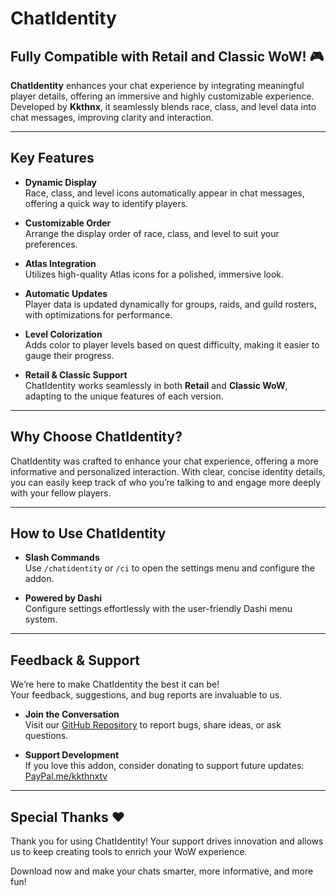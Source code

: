 # ChatIdentity

## Fully Compatible with **Retail** and **Classic WoW**! 🎮

**ChatIdentity** enhances your chat experience by integrating meaningful player details, offering an immersive and highly customizable experience. Developed by **Kkthnx**, it seamlessly blends race, class, and level data into chat messages, improving clarity and interaction.

---

## Key Features

- **Dynamic Display**  
  Race, class, and level icons automatically appear in chat messages, offering a quick way to identify players.

- **Customizable Order**  
  Arrange the display order of race, class, and level to suit your preferences.

- **Atlas Integration**  
  Utilizes high-quality Atlas icons for a polished, immersive look.

- **Automatic Updates**  
  Player data is updated dynamically for groups, raids, and guild rosters, with optimizations for performance.

- **Level Colorization**  
  Adds color to player levels based on quest difficulty, making it easier to gauge their progress.

- **Retail & Classic Support**  
  ChatIdentity works seamlessly in both **Retail** and **Classic WoW**, adapting to the unique features of each version.

---

## Why Choose ChatIdentity?

ChatIdentity was crafted to enhance your chat experience, offering a more informative and personalized interaction. With clear, concise identity details, you can easily keep track of who you’re talking to and engage more deeply with your fellow players.

---

## How to Use ChatIdentity

- **Slash Commands**  
  Use `/chatidentity` or `/ci` to open the settings menu and configure the addon.

- **Powered by Dashi**  
  Configure settings effortlessly with the user-friendly Dashi menu system.

---

## Feedback & Support

We’re here to make ChatIdentity the best it can be!  
Your feedback, suggestions, and bug reports are invaluable to us.

- **Join the Conversation**  
  Visit our [GitHub Repository](https://github.com/Kkthnx-Wow/ChatIdentity) to report bugs, share ideas, or ask questions.

- **Support Development**  
  If you love this addon, consider donating to support future updates:  
  [PayPal.me/kkthnxtv](https://www.paypal.com/paypalme/kkthnxtv)

---

## Special Thanks ❤️  

Thank you for using ChatIdentity! Your support drives innovation and allows us to keep creating tools to enrich your WoW experience.

Download now and make your chats smarter, more informative, and more fun!
